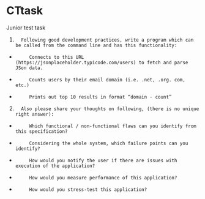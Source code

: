 # CTtask
Junior test task

1.       Following good development practices, write a program which can be called from the command line and has this functionality:

 

-          Connects to this URL (https://jsonplaceholder.typicode.com/users) to fetch and parse JSon data.

-          Counts users by their email domain (i.e. .net, .org. com, etc.)

-          Prints out top 10 results in format “domain - count”

 

2.       Also please share your thoughts on following, (there is no unique right answer):

 

-          Which functional / non-functional flaws can you identify from this specification?

-          Considering the whole system, which failure points can you identify?

-          How would you notify the user if there are issues with execution of the application?

-          How would you measure performance of this application?

-          How would you stress-test this application?
